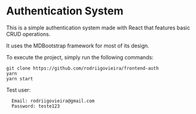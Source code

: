 # Authentication System

This is a simple authentication system made with React that features basic CRUD operations.

It uses the MDBootstrap framework for most of its design.

To execute the project, simply run the following commands:

```
git clone https://github.com/rodriigovieira/frontend-auth
yarn
yarn start
```

Test user: 
```
  Email: rodriigovieira@gmail.com
  Password: teste123
```

